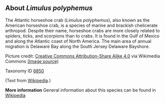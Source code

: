 **About *Limulus polyphemus***
-------------------------
The Atlantic horseshoe crab (*Limulus polyphemus*), also known as the 
American horseshoe crab, is a species of marine and brackish 
chelicerate arthropod. Despite their name, horseshoe crabs are more 
closely related to spiders, ticks, and scorpions than to crabs. It is 
found in the Gulf of Mexico and along the Atlantic coast of North 
America. The main area of annual migration is Delaware Bay along the 
South Jersey Delaware Bayshore.


Picture credit: [Creative Commons Attribution-Share Alike 4.0](https://creativecommons.org/licenses/by-sa/4.0) via Wikimedia Commons [(Image source)](https://en.wikipedia.org/wiki/File:Limulus_polyphemus_%28aq.%29.jpg)

Taxonomy ID [6850](https://www.uniprot.org/taxonomy/6850)

(Text from [Wikipedia](https://en.wikipedia.org/).)

**More information**
General information about this species can be found in [Wikipedia](https://en.wikipedia.org/wiki/Atlantic_horseshoe_crab)
